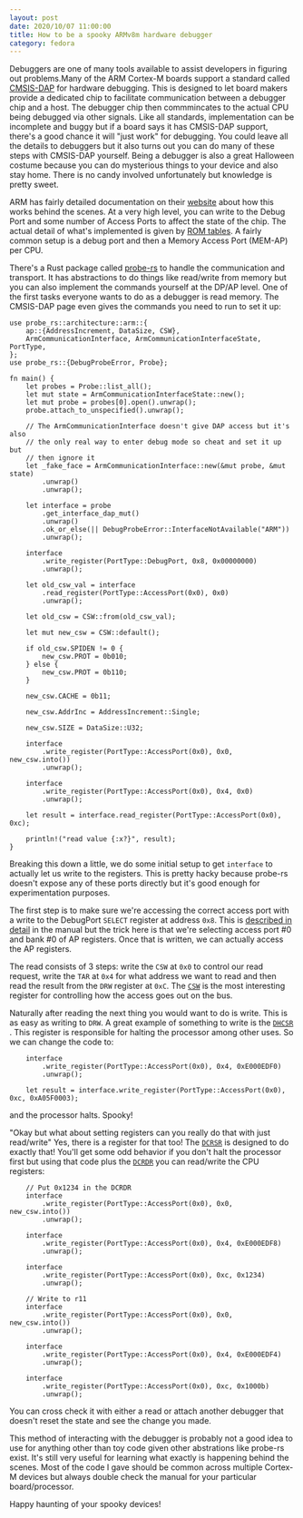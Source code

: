 ```yaml
---
layout: post
date: 2020/10/07 11:00:00
title: How to be a spooky ARMv8m hardware debugger
category: fedora
---
```

Debuggers are one of many tools available to assist developers in figuring out
problems.Many of the ARM Cortex-M boards support a standard called
[CMSIS-DAP](https://os.mbed.com/handbook/CMSIS-DAP)
for hardware debugging.
This is designed to let board makers provide a dedicated chip to facilitate
communication between a debugger chip and a host. The debugger chip then
commmincates to the actual CPU being debugged via other signals.
Like all standards,
implementation can be incomplete and buggy but if a board says it has
CMSIS-DAP support, there's a good chance it will "just work" for debugging.
You could leave all the details to debuggers but it also turns out you can do
many of these steps with CMSIS-DAP yourself. Being a debugger is also a great
Halloween costume because you can do mysterious things to your device and
also stay home. There is no candy involved unfortunately but knowledge is
pretty sweet.

ARM has fairly detailed documentation on their [website](https://developer.arm.com/documentation/ihi0031/a)
about how this works behind the scenes. At a very high level, you can write to
the Debug Port and some number of Access Ports to affect the state of the
chip. The actual detail of what's implemented is given by [ROM tables](https://developer.arm.com/documentation/ihi0031/a/ROM-Tables?lang=en).
A fairly common setup is a debug port and then a Memory Access Port (MEM-AP)
per CPU.

There's a Rust package called [probe-rs](https://crates.io/crates/probe-rs)
to handle the communication and transport. It has abstractions to do things
like read/write from memory but you can also implement the commands yourself
at the DP/AP level. One of the first tasks everyone wants to do as a debugger
is read memory. The CMSIS-DAP page even gives the commands you need to run
to set it up:

```
use probe_rs::architecture::arm::{
    ap::{AddressIncrement, DataSize, CSW},
    ArmCommunicationInterface, ArmCommunicationInterfaceState, PortType,
};
use probe_rs::{DebugProbeError, Probe};

fn main() {
    let probes = Probe::list_all();
    let mut state = ArmCommunicationInterfaceState::new();
    let mut probe = probes[0].open().unwrap();
    probe.attach_to_unspecified().unwrap();

    // The ArmCommunicationInterface doesn't give DAP access but it's also
    // the only real way to enter debug mode so cheat and set it up but
    // then ignore it
    let _fake_face = ArmCommunicationInterface::new(&mut probe, &mut state)
        .unwrap()
        .unwrap();

    let interface = probe
        .get_interface_dap_mut()
        .unwrap()
        .ok_or_else(|| DebugProbeError::InterfaceNotAvailable("ARM"))
        .unwrap();

    interface
        .write_register(PortType::DebugPort, 0x8, 0x00000000)
        .unwrap();

    let old_csw_val = interface
        .read_register(PortType::AccessPort(0x0), 0x0)
        .unwrap();

    let old_csw = CSW::from(old_csw_val);

    let mut new_csw = CSW::default();

    if old_csw.SPIDEN != 0 {
        new_csw.PROT = 0b010;
    } else {
        new_csw.PROT = 0b110;
    }

    new_csw.CACHE = 0b11;

    new_csw.AddrInc = AddressIncrement::Single;

    new_csw.SIZE = DataSize::U32;

    interface
        .write_register(PortType::AccessPort(0x0), 0x0, new_csw.into())
        .unwrap();

    interface
        .write_register(PortType::AccessPort(0x0), 0x4, 0x0)
        .unwrap();

    let result = interface.read_register(PortType::AccessPort(0x0), 0xc);

    println!("read value {:x?}", result);
}
```

Breaking this down a little, we do some initial setup to get `interface` to
actually let us write to the registers. This is pretty hacky because probe-rs
doesn't expose any of these ports directly but it's good enough for
experimentation purposes.

The first step is to make sure we're accessing the correct access port with
a write to the DebugPort `SELECT` register at address `0x8`. This is
[described in detail](https://developer.arm.com/documentation/ihi0031/a/Debug-Port-Registers/Debug-Port--DP--register-descriptions/The-AP-Select-Register--SELECT?lang=en)
in the manual but the trick here is that we're selecting access port #0 and
bank #0 of AP registers. Once that is written, we can actually access the
AP registers.

The read consists of 3 steps: write the `CSW` at `0x0` to control our read
request, write the `TAR` at `0x4` for what address we want to read and then
read the result from the `DRW` register at `0xC`. The [`CSW`](https://developer.arm.com/documentation/ihi0031/a/Memory-Access-Port--MEM-AP--Registers/MEM-AP-detailed-register-descriptions/Control-Status-Word--CSW--Register?lang=en)
is the most interesting register for controlling how the access goes out on the
bus. 

Naturally after reading the next thing you would want to do is write. This is
as easy as writing to `DRW`. A great example of something to write is the
[`DHCSR`](https://developer.arm.com/documentation/ddi0337/e/core-debug/core-debug-registers/debug-halting-control-and-status-register) .
This register is responsible for halting the processor among other uses. So
we can change the code to:

```
    interface
        .write_register(PortType::AccessPort(0x0), 0x4, 0xE000EDF0)
        .unwrap();

    let result = interface.write_register(PortType::AccessPort(0x0), 0xc, 0xA05F0003);
```

and the processor halts. Spooky!

"Okay but what about setting registers can you really do that with just
read/write" Yes, there is a register for that too!
The [`DCRSR`](https://developer.arm.com/documentation/ddi0337/e/core-debug/core-debug-registers/debug-core-register-selector-register)
is designed to do exactly that! You'll get some odd behavior if you don't halt
the processor first but using that code plus the [`DCRDR`](https://developer.arm.com/documentation/ddi0337/e/core-debug/core-debug-registers/debug-core-register-data-register)
you can read/write the CPU registers:

```
    // Put 0x1234 in the DCRDR
    interface
        .write_register(PortType::AccessPort(0x0), 0x0, new_csw.into())
        .unwrap();

    interface
        .write_register(PortType::AccessPort(0x0), 0x4, 0xE000EDF8)
        .unwrap();

    interface
        .write_register(PortType::AccessPort(0x0), 0xc, 0x1234)
        .unwrap();

    // Write to r11
    interface
        .write_register(PortType::AccessPort(0x0), 0x0, new_csw.into())
        .unwrap();

    interface
        .write_register(PortType::AccessPort(0x0), 0x4, 0xE000EDF4)
        .unwrap();

    interface
        .write_register(PortType::AccessPort(0x0), 0xc, 0x1000b)
        .unwrap();
```

You can cross check it with either a read or attach another debugger that
doesn't reset the state and see the change you made.

This method of interacting with the debugger is probably not a good idea
to use for anything other than toy code given other abstrations like
probe-rs exist. It's still very useful for learning what exactly is
happening behind the scenes. Most of the code I gave should be common
across multiple Cortex-M devices but always double check the manual
for your particular board/processor.

Happy haunting of your spooky devices!

